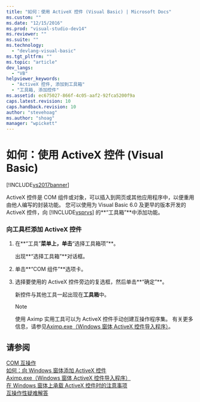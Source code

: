 ```yaml
---
title: "如何：使用 ActiveX 控件 (Visual Basic) | Microsoft Docs"
ms.custom: ""
ms.date: "12/15/2016"
ms.prod: "visual-studio-dev14"
ms.reviewer: ""
ms.suite: ""
ms.technology: 
  - "devlang-visual-basic"
ms.tgt_pltfrm: ""
ms.topic: "article"
dev_langs: 
  - "VB"
helpviewer_keywords: 
  - "ActiveX 控件, 添加到工具箱"
  - "工具箱, 添加控件"
ms.assetid: ec675027-866f-4c05-aaf2-92fca5200f9a
caps.latest.revision: 10
caps.handback.revision: 10
author: "stevehoag"
ms.author: "shoag"
manager: "wpickett"
---
```

# 如何：使用 ActiveX 控件 (Visual Basic)
[!INCLUDE[vs2017banner](../../../csharp/includes/vs2017banner.md)]

ActiveX 控件是 COM 组件或对象，可以插入到网页或其他应用程序中，以便重用由他人编写的封装功能。  您可以使用为 Visual Basic 6.0 及更早的版本开发的 ActiveX 控件，向 [!INCLUDE[vsprvs](../../../csharp/includes/vsprvs_md.md)] 的**“工具箱”**中添加功能。  
  
### 向工具栏添加 ActiveX 控件  
  
1.  在**“工具”**菜单上，单击**“选择工具箱项”**。  
  
     出现**“选择工具箱”**对话框。  
  
2.  单击**“COM 组件”**选项卡。  
  
3.  选择要使用的 ActiveX 控件旁边的复选框，然后单击**“确定”**。  
  
     新控件与其他工具一起出现在**工具箱**中。  
  
    > [!NOTE]
    >  使用 Aximp 实用工具可以为 ActiveX 控件手动创建互操作程序集。  有关更多信息，请参见[Aximp.exe（Windows 窗体 ActiveX 控件导入程序）](../Topic/Aximp.exe%20\(Windows%20Forms%20ActiveX%20Control%20Importer\).md)。  
  
## 请参阅  
 [COM 互操作](../../../visual-basic/reference/command-line-compiler/index.md)   
 [如何：向 Windows 窗体添加 ActiveX 控件](../Topic/How%20to:%20Add%20ActiveX%20Controls%20to%20Windows%20Forms.md)   
 [Aximp.exe（Windows 窗体 ActiveX 控件导入程序）](../Topic/Aximp.exe%20\(Windows%20Forms%20ActiveX%20Control%20Importer\).md)   
 [在 Windows 窗体上承载 ActiveX 控件时的注意事项](../Topic/Considerations%20When%20Hosting%20an%20ActiveX%20Control%20on%20a%20Windows%20Form.md)   
 [互操作性疑难解答](../../../visual-basic/programming-guide/com-interop/troubleshooting-interoperability.md)